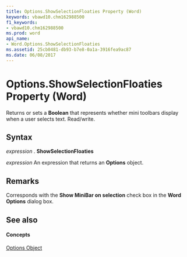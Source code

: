 ```yaml
---
title: Options.ShowSelectionFloaties Property (Word)
keywords: vbawd10.chm162988500
f1_keywords:
- vbawd10.chm162988500
ms.prod: word
api_name:
- Word.Options.ShowSelectionFloaties
ms.assetid: 25cb0481-db93-b7e8-0a1a-3916fea9ac87
ms.date: 06/08/2017
---
```



# Options.ShowSelectionFloaties Property (Word)

Returns or sets a  **Boolean** that represents whether mini toolbars display when a user selects text. Read/write.


## Syntax

 _expression_ . **ShowSelectionFloaties**

 _expression_ An expression that returns an **Options** object.


## Remarks

Corresponds with the  **Show MiniBar on selection** check box in the **Word Options** dialog box.


## See also


#### Concepts


[Options Object](Word.Options.md)

